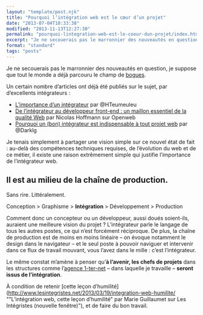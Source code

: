 ```yaml
---
layout: "template/post.njk"
title: "Pourquoi l’intégration web est le cœur d’un projet"
date: "2013-07-04T10:33:38"
modified: "2013-11-13T12:27:30"
permalink: "pourquoi-lintegration-web-est-le-coeur-dun-projet/index.html"
excerpt: "Je ne secouerais pas le marronnier des nouveautés en question, je suppose que tout le monde a déjà parcouru le champ de bogues. Un certain nombre d’articles ont déjà été publiés sur le sujet, par d’excellents intégrateurs : L’importance d’un intégrateur&nbsp;par @HTeumeuleu De l’intégrateur au développeur front-end&nbsp;: un maillon essentiel de la qualité Web&nbsp;par Nicolas […]"
format: "standard"
tags: "posts"
---
```

Je ne secouerais pas le marronnier des nouveautés en question, je suppose que tout le monde a déjà parcouru le champ de [bogues](http://www.linternaute.com/dictionnaire/fr/definition/bogue/ "Définition de bogue (nouvelle fenêtre)").

Un certain nombre d’articles ont déjà été publiés sur le sujet, par d’excellents intégrateurs :

* [L’importance d’un intégrateur](http://www.hteumeuleu.fr/l-importance-d-un-integrateur/ "L’importance d’un intégrateur (nouvelle fenêtre)")&nbsp;par @HTeumeuleu
* [De l’intégrateur au développeur front-end&nbsp;: un maillon essentiel de la qualité Web](http://openweb.eu.org/articles/integrateur-au-developpeur-front-end-un-maillon-essentiel-qualite-web "De l’intégrateur au développeur front-end&nbsp;: un maillon essentiel de la qualité Web (nouvelle fenêtre)")&nbsp;par Nicolas Hoffmann&nbsp;sur Openweb
* [Pourquoi un (bon) intégrateur est indispensable à tout projet web](http://darklg.me/2013/06/pourquoi-un-bon-integrateur-est-indispensable-a-tout-projet-web/ "Pourquoi un (bon) intégrateur est indispensable à tout projet web (nouvelle fenêtre)")&nbsp;par @Darklg

Je tenais simplement à partager une vision simple sur ce nouvel état de fait : au-delà des compétences techniques requises, de l’évolution du web et de ce métier, il existe une raison extrêmement simple qui justifie l’importance de l’intégrateur web.

## Il est au milieu de la chaîne de production.

Sans rire. Littéralement.

Conception > Graphisme > **Intégration** > Développement > Production

Comment donc un concepteur ou un développeur, aussi doués soient-ils, auraient une meilleure vision du projet ? L’intégrateur parle le langage de tous les autres postes, ce qui n’est forcément réciproque. De plus, la chaîne de production est de moins en moins linéaire – on évoque notamment le design dans le navigateur – et le seul poste à pouvoir naviguer et intervenir dans ce flux de travail mouvant, vous l’avez dans le mille : c’est l’intégrateur.

Le même constat m’amène à penser qu’**à l’avenir, les chefs de projets** dans les structures comme l’[agence 1-ter-net](http://www.1-ter-net.com "Création de site internet à Nantes (nouvelle fenêtre)") – dans laquelle je travaille – **seront issus de l’intégration**.

À condition de retenir [cette leçon d’humilité](http://www.lesintegristes.net/2013/03/19/integration-web-humilite/ ""L’intégration web, cette leçon d’humilité" par Marie Guillaumet sur Les Intégristes (nouvelle fenêtre)"), et de faire du bon travail.